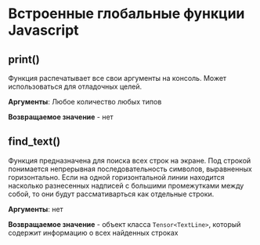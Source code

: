 # Встроенные глобальные функции Javascript

## print()

Функция распечатывает все свои аргументы на консоль. Может
использоваться для отладочных целей.

**Аргументы**: Любое количество любых типов

**Возвращаемое значение** - нет

## find_text()

Функция предназначена для поиска всех строк на экране. Под строкой
понимается непрерывная последовательность символов, выравненных
горизонтально. Если на одной горизонтальной линии находится насколько
разнесенных надписей с большими промежутками между собой, то они будут
рассмативарться как отдельные строки.

**Аргументы**: нет

**Возвращаемое значение** - объект класса `Tensor<TextLine>`, который
содержит информацию о всех найденных строках
